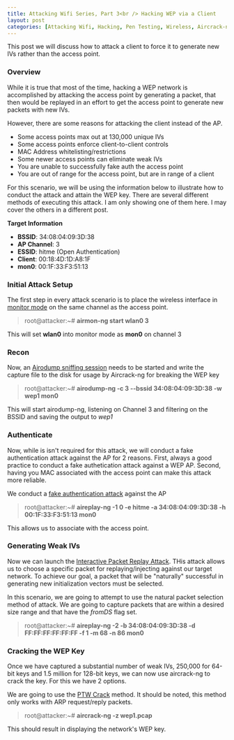 ```yaml
---
title: Attacking Wifi Series, Part 3<br /> Hacking WEP via a Client
layout: post
categories: [Attacking Wifi, Hacking, Pen Testing, Wireless, Aircrack-ng, WEP]
---
```


This post we will discuss how to attack a client to force it to generate new IVs rather than the access point.

### Overview

While it is true that most of the time, hacking a WEP network is accomplished by attacking the access point by generating a packet, that then would be replayed in an effort to get the access point to generate new packets with new IVs.  

However, there are some reasons for attacking the client instead of the AP.  

* Some access points max out at 130,000 unique IVs
* Some access points enforce client-to-client controls
* MAC Address whitelisting/restrictions
* Some newer access points can eliminate weak IVs
* You are unable to successfully fake auth the access point
* You are out of range for the access point, but are in range of a client

For this scenario, we will be using the information below to illustrate how to conduct the attack and attain the WEP key.  There are several different methods of executing this attack.  I am only showing one of them here.  I may cover the others in a different post.

**Target Information**
* **BSSID**: 34:08:04:09:3D:38
* **AP Channel**: 3
* **ESSID**: hitme (Open Authentication)
* **Client**: 00:18:4D:1D:A8:1F
* **mon0**: 00:1F:33:F3:51:13

### Initial Attack Setup

The first step in every attack scenario is to place the wireless interface in [monitor mode](https://lesperance.io/attacking-wifi-commands#monitor-mode) on the same channel as the access point.

> root@attacker:~# **airmon-ng start wlan0 3**

This will set **wlan0** into monitor mode as **mon0** on channel 3

### Recon

Now, an [Airodump sniffing session](https://lesperance.io/attacking-wifi-commands#scanning-networks) needs to be started and write the capture file to the disk for usage by Aircrack-ng for breaking the WEP key

> root@attacker:~# **airodump-ng -c 3 --bssid 34:08:04:09:3D:38 -w wep1 mon0**

This will start airodump-ng, listening on Channel 3 and filtering on the BSSID and saving the output to *wep1*

### Authenticate

Now, while is isn't required for this attack, we will conduct a fake authentication attack against the AP for 2 reasons.  First, always a good practice to conduct a fake authetication attack against a WEP AP.  Second, having you MAC associated with the access point can make this attack more reliable.

We conduct a [fake authentication attack](https://lesperance.io/attacking-wifi-commands#fake-authentication) against the AP

> root@attacker:~# **aireplay-ng -1 0 -e hitme -a 34:08:04:09:3D:38 -h 00:1F:33:F3:51:13 mon0**

This allows us to associate with the access point.

### Generating Weak IVs

Now we can launch the [Interactive Packet Replay Attack](https://lesperance.io/attacking-wifi-commands#interactive-packet-replay-attack).  THis attack allows us to choose a specific packet for replaying/injecting against our target network.  To achieve our goal, a packet that will be "naturally" successful in generating new initialization vectors must be selected.

In this scenario, we are going to attempt to use the natural packet selection method of attack.  We are going to capture packets that are within a desired size range and that have the *fromDS* flag set.

> root@attacker:~# **aireplay-ng -2 -b 34:08:04:09:3D:38 -d FF:FF:FF:FF:FF:FF -f 1 -m 68 -n 86 mon0**

### Cracking the WEP Key

Once we have captured a substantial number of weak IVs, 250,000 for 64-bit keys and 1.5 million for 128-bit keys, we can now use aircrack-ng to crack the key.  For this we have 2 options.

We are going to use the [PTW Crack](https://lesperance.io/attaking-wifi-commands#ptw-based-crack) method.  It should be noted, this method only works with ARP request/reply packets.

> root@attacker:~# **aircrack-ng -z wep1.pcap**

This should result in displaying the network's WEP key.




